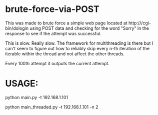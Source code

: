 # brute-force-via-POST

This was made to brute force a simple web page located at http://<IPAddress>/cgi-bin/dologin using POST data and checking for the word "Sorry" in the response to see if the attempt was successful.

This is slow. Really slow. The framework for multithreading is there but I can't seem to figure out how to reliably skip every n-th iteration of the iterable within the thread and not affect the other threads.

Every 100th attempt it outputs the current attempt.

# USAGE: 

python main.py -t 192.168.1.101

python main_threaded.py -t 192.168.1.101 -n 2

